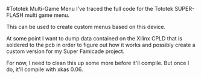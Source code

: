 #Tototek Multi-Game Menu
I've traced the full code for the Tototek SUPER-FLASH multi game menu.

This can be used to create custom menus based on this device. 

At some point I want to dump data contained on the Xilinx CPLD that is soldered to the pcb in order to figure out how it works and possibly create a custom version for my Super Famicade project.

For now, I need to clean this up some more before it'll compile. But once I do, it'll compile with xkas 0.06.

